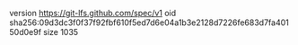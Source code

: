 version https://git-lfs.github.com/spec/v1
oid sha256:09d3dc3f0f37f92fbf610f5ed7d6e04a1b3e2128d7226fe683d7fa40150d0e9f
size 1035

